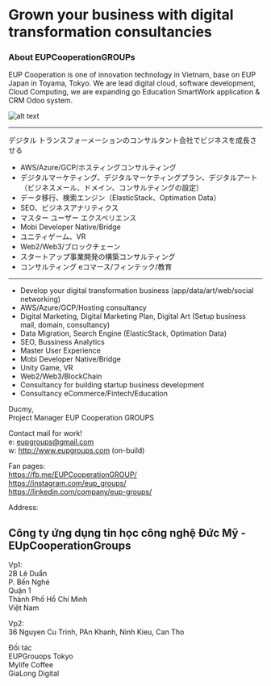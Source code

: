# Grown your business with digital transformation consultancies

### About EUPCooperationGROUPs
EUP Cooperation is one of innovation technology in Vietnam, base on EUP Japan in Toyama, Tokyo.
We are lead digital cloud, software development, Cloud Computing, we are expanding go Education SmartWork application & CRM Odoo system.

![alt text](https://avatars.githubusercontent.com/u/121398823?s=96&v=4)

-------
デジタル トランスフォーメーションのコンサルタント会社でビジネスを成長させる
* AWS/Azure/GCP/ホスティングコンサルティング
* デジタルマーケティング、デジタルマーケティングプラン、デジタルアート（ビジネスメール、ドメイン、コンサルティングの設定）
* データ移行、検索エンジン（ElasticStack、Optimation Data）
* SEO、ビジネスアナリティクス
* マスター ユーザー エクスペリエンス
* Mobi Developer Native/Bridge
* ユニティゲーム、VR
* Web2/Web3/ブロックチェーン
* スタートアップ事業開発の構築コンサルティング
* コンサルティング eコマース/フィンテック/教育

------------------------------------------------------------------------------

* Develop your digital transformation business (app/data/art/web/social networking)
* AWS/Azure/GCP/Hosting consultancy
* Digital Marketing, Digital Marketing Plan, Digital Art (Setup business mail, domain, consultancy)
* Data Migration, Search Engine (ElasticStack, Optimation Data)
* SEO, Bussiness Analytics
* Master User Experience
* Mobi Developer Native/Bridge
* Unity Game, VR
* Web2/Web3/BlockChain
* Consultancy for building startup business development
* Consultancy eCommerce/Fintech/Education

Ducmy,<br/>
Project Manager EUP Cooperation GROUPS

Contact mail for work!<br/>
e: eupgroups@gmail.com <br/>
w: http://www.eupgroups.com (on-build)

Fan pages: <br/>
https://fb.me/EUPCooperationGROUP/ <br/>
https://instagram.com/eup_groups/ <br/>
https://linkedin.com/company/eup-groups/

Address:
## Công ty ứng dụng tin học công nghệ Đức Mỹ - EUpCooperationGroups <br/>

Vp1:<br/>
2B Lê Duẩn <br/>
P. Bến Nghé <br/>
Quận 1 <br/>
Thành Phố Hồ Chí Minh <br/>
Việt Nam <br/>

Vp2:<br/>
36 Nguyen Cu Trinh, PAn Khanh, Ninh Kieu, Can Tho

Đối tác <br/>
EUPGrouops Tokyo <br/>
Mylife Coffee <br/>
GiaLong Digital <br/>
